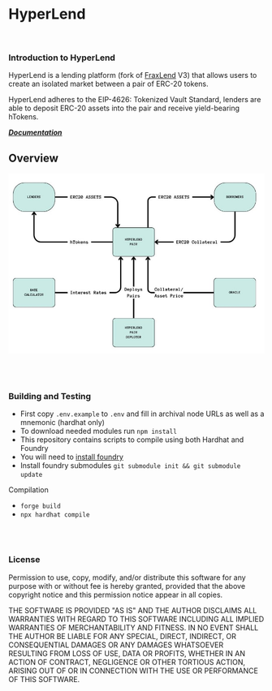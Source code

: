 # HyperLend

<br>

### Introduction to HyperLend

HyperLend is a lending platform (fork of [FraxLend](https://docs.frax.finance/fraxlend/fraxlend-overview) V3) that allows users to create an isolated market between a pair of ERC-20 tokens. 

HyperLend adheres to the EIP-4626: Tokenized Vault Standard, lenders are able to deposit ERC-20 assets into the pair and receive yield-bearing hTokens.  

***[Documentation](https://docs.hyperlend.finance/)***

## Overview

![pairOverview](./documentation/images/pairOverview.jpg)

<br>
<br>

### Building and Testing

- First copy `.env.example` to `.env` and fill in archival node URLs as well as a mnemonic (hardhat only)
- To download needed modules run `npm install`
- This repository contains scripts to compile using both Hardhat and Foundry
- You will need to [install foundry](https://book.getfoundry.sh/getting-started/installation)
- Install foundry submodules `git submodule init && git submodule update`

Compilation

- `forge build`
- `npx hardhat compile`

<br>
<br>

### License
Permission to use, copy, modify, and/or distribute this software for any purpose with or without fee is hereby granted, provided that the above copyright notice and this permission notice appear in all copies.

THE SOFTWARE IS PROVIDED "AS IS" AND THE AUTHOR DISCLAIMS ALL WARRANTIES WITH REGARD TO THIS SOFTWARE INCLUDING ALL IMPLIED WARRANTIES OF MERCHANTABILITY AND FITNESS. IN NO EVENT SHALL THE AUTHOR BE LIABLE FOR ANY SPECIAL, DIRECT, INDIRECT, OR CONSEQUENTIAL DAMAGES OR ANY DAMAGES WHATSOEVER RESULTING FROM LOSS OF USE, DATA OR PROFITS, WHETHER IN AN ACTION OF CONTRACT, NEGLIGENCE OR OTHER TORTIOUS ACTION, ARISING OUT OF OR IN CONNECTION WITH THE USE OR PERFORMANCE OF THIS SOFTWARE.
